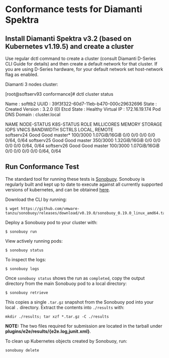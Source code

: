 # Conformance tests for Diamanti Spektra

## Install Diamanti Spektra v3.2 (based on Kubernetes v1.19.5) and create a cluster

Use regular dctl command to create a cluster (consult Diamanti D-Series CLI Guide for details) and then create a default network for that cluster.  If you are using D-Series hardware, for your default network set host-network flag as enabled.

Diamanti 3 nodes cluster:

[root@softserv93 conformance]# dctl cluster status

Name           	: softtb2
UUID           	: 39f3f322-60d7-11eb-b470-000c29632696
State          	: Created
Version        	: 3.2.0 (0)
Etcd State     	: Healthy
Virtual IP     	: 172.16.19.174
Pod DNS Domain	: cluster.local

NAME         NODE-STATUS   K8S-STATUS   ROLE      MILLICORES   MEMORY          STORAGE   IOPS      VNICS     BANDWIDTH   SCTRLS
                                                                                                                         LOCAL, REMOTE   
softserv24   Good          Good         master*   100/3000     1.07GiB/16GiB   0/0       0/0       0/0       0/0         0/64, 0/64
softserv25   Good          Good         master    350/3000     1.32GiB/16GiB   0/0       0/0       0/0       0/0         0/64, 0/64
softserv26   Good          Good         master    100/3000     1.07GiB/16GiB   0/0       0/0       0/0       0/0         0/64, 0/64


## Run Conformance Test

The standard tool for running these tests is
[Sonobuoy](https://github.com/heptio/sonobuoy).  Sonobuoy is
regularly built and kept up to date to execute against all
currently supported versions of kubernetes, and can be obtained [here](https://github.com/heptio/sonobuoy/releases).

Download the CLI by running:

```
$ wget https://github.com/vmware-tanzu/sonobuoy/releases/download/v0.19.0/sonobuoy_0.19.0_linux_amd64.tar.gz
```

Deploy a Sonobuoy pod to your cluster with:

```
$ sonobuoy run
```

View actively running pods:

```
$ sonobuoy status
```


To inspect the logs:

```
$ sonobuoy logs
```

Once `sonobuoy status` shows the run as `completed`, copy the output directory from the main Sonobuoy pod to
a local directory:

```
$ sonobuoy retrieve
```

This copies a single `.tar.gz` snapshot from the Sonobuoy pod into your local
`.` directory. Extract the contents into `./results` with:

```
mkdir ./results; tar xzf *.tar.gz -C ./results
```

**NOTE:** The two files required for submission are located in the tarball under **plugins/e2e/results/{e2e.log,junit.xml}**.

To clean up Kubernetes objects created by Sonobuoy, run:

```
sonobuoy delete
```

